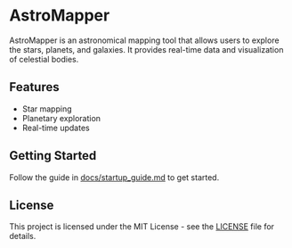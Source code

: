 # AstroMapper

AstroMapper is an astronomical mapping tool that allows users to explore the stars, planets, and galaxies. It provides real-time data and visualization of celestial bodies.

## Features
- Star mapping
- Planetary exploration
- Real-time updates

## Getting Started
Follow the guide in [docs/startup_guide.md](docs/startup_guide.md) to get started.

## License
This project is licensed under the MIT License - see the [LICENSE](LICENSE) file for details.
